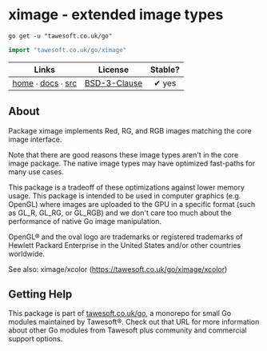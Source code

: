# ximage - extended image types

```shell script
go get -u "tawesoft.co.uk/go"
```

```go
import "tawesoft.co.uk/go/ximage"
```

|  Links  | License | Stable? |
|:-------:|:-------:|:-------:|
| [home][home_ximage] ∙ [docs][docs_ximage] ∙ [src][src_ximage] | [BSD-3-Clause][copy_ximage] | ✔ yes |

[home_ximage]: https://tawesoft.co.uk/go/ximage
[src_ximage]:  https://github.com/tawesoft/go/tree/master/ximage
[docs_ximage]: https://www.tawesoft.co.uk/go/doc/ximage
[copy_ximage]: https://github.com/tawesoft/go/tree/master/ximage/LICENSE.txt

## About

Package ximage implements Red, RG, and RGB images matching the core
image interface.

Note that there are good reasons these image types aren't in the core image
package. The native image types may have optimized fast-paths for many use
cases.

This package is a tradeoff of these optimizations against lower memory
usage. This package is intended to be used in computer graphics (e.g.
OpenGL) where images are uploaded to the GPU in a specific format (such as
GL_R, GL_RG, or GL_RGB) and we don't care too much about the performance of
native Go image manipulation.

OpenGL® and the oval logo are trademarks or registered trademarks of
Hewlett Packard Enterprise
in the United States and/or other countries worldwide.

See also: ximage/xcolor (https://tawesoft.co.uk/go/ximage/xcolor)

## Getting Help

This package is part of [tawesoft.co.uk/go](https://www.tawesoft.co.uk/go),
a monorepo for small Go modules maintained by Tawesoft®.
Check out that URL for more information about other Go modules from
Tawesoft plus community and commercial support options.